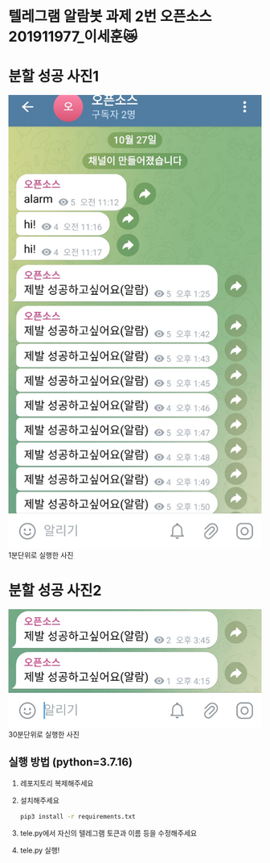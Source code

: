 # 텔레그램 알람봇 과제 2번 오픈소스 201911977_이세훈😿


# 분할 성공 사진1
![분할 성공 사진1 ](results/1.png)
1분단위로 실행한 사진

# 분할 성공 사진2
![분할 성공 사진2 ](results/2.png)
30분단위로 실행한 사진

## 실행 방법 (python=3.7.16)
1. 레포지토리 복제해주세요

2. 설치해주세요
   ```bash
   pip3 install -r requirements.txt
   ```
3. tele.py에서 자신의 텔레그램 토큰과 이름 등을 수정해주세요
4. tele.py 실행!
